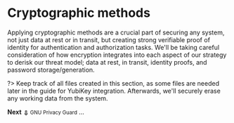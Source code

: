 Cryptographic methods
=====================


Applying cryptographic methods are a crucial part of securing any system, not just data at rest or in transit, but creating strong verifiable proof of identity for authentication and authorization tasks. We'll be taking careful consideration of how encryption integrates into each aspect of our strategy to derisk our threat model; data at rest, in transit, identity proofs, and password storage/generation. 

?> Keep track of all files created in this section, as some files are needed later in the guide for YubiKey integration. Afterwards, we'll securely erase any working data from the system.


<div class='center'>
    <a href="#/pages/gnupg" style="text-decoration: none;">
        <strong><span>Next</span></strong>
        <strong><span style="vertical-align: middle;">&#8681;</span></strong>       
        <small>GNU Privacy Guard</small>
    </a>
    <span>...</span>
</div>

